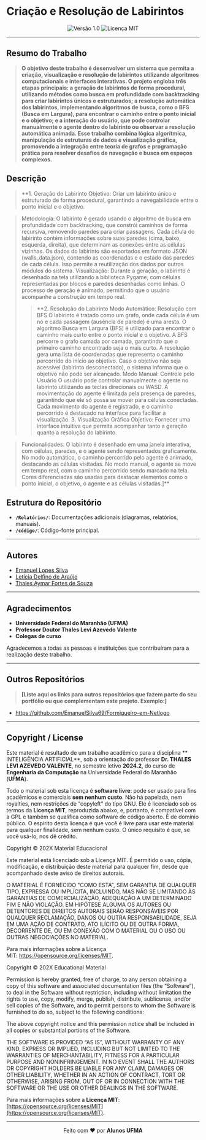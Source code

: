 # Criação e Resolução de Labirintos

<div align="center">
  <img src="https://img.shields.io/badge/Versão-1.0-blue.svg" alt="Versão 1.0">
  <img src="https://img.shields.io/badge/Licença-MIT-green.svg" alt="Licença MIT">
</div>

---

## Resumo do Trabalho

> **O objetivo deste trabalho é desenvolver um sistema que permita a criação, visualização e resolução de labirintos utilizando algoritmos computacionais e interfaces interativas. O projeto engloba três etapas principais: a geração de labirintos de forma procedural, utilizando métodos como busca em profundidade com backtracking para criar labirintos únicos e estruturados; a resolução automática dos labirintos, implementando algoritmos de busca, como o BFS (Busca em Largura), para encontrar o caminho entre o ponto inicial e o objetivo; e a interação do usuário, que pode controlar manualmente o agente dentro do labirinto ou observar a resolução automática animada. Esse trabalho combina lógica algorítmica, manipulação de estruturas de dados e visualização gráfica, promovendo a integração entre teoria de grafos e programação prática para resolver desafios de navegação e busca em espaços complexos.**

## Descrição

> **1. Geração do Labirinto
Objetivo:
Criar um labirinto único e estruturado de forma procedural, garantindo a navegabilidade entre o ponto inicial e o objetivo.

> Metodologia:
O labirinto é gerado usando o algoritmo de busca em profundidade com backtracking, que constrói caminhos de forma recursiva, removendo paredes para criar passagens.
Cada célula do labirinto contém informações sobre suas paredes (cima, baixo, esquerda, direita), que determinam as conexões entre as células vizinhas.
Os dados do labirinto são exportados em formato JSON (walls_data.json), contendo as coordenadas e o estado das paredes de cada célula. Isso permite a reutilização dos dados por outros módulos do sistema.
> Visualização:
Durante a geração, o labirinto é desenhado na tela utilizando a biblioteca Pygame, com células representadas por blocos e paredes desenhadas como linhas.
O processo de geração é animado, permitindo que o usuário acompanhe a construção em tempo real.
>> **2. Resolução do Labirinto
> Modo Automático: Resolução com BFS
O labirinto é tratado como um grafo, onde cada célula é um nó e cada passagem (ausência de parede) é uma aresta.
O algoritmo Busca em Largura (BFS) é utilizado para encontrar o caminho mais curto entre o ponto inicial e o objetivo.
A BFS percorre o grafo camada por camada, garantindo que o primeiro caminho encontrado seja o mais curto.
A resolução gera uma lista de coordenadas que representa o caminho percorrido do início ao objetivo.
Caso o objetivo não seja acessível (labirinto desconectado), o sistema informa que o objetivo não pode ser alcançado.
> Modo Manual: Controle pelo Usuário
O usuário pode controlar manualmente o agente no labirinto utilizando as teclas direcionais ou WASD.
A movimentação do agente é limitada pela presença de paredes, garantindo que ele só possa se mover para células conectadas.
Cada movimento do agente é registrado, e o caminho percorrido é destacado na interface para facilitar a visualização.
>> 3. Visualização Gráfica
> Objetivo:
 Fornecer uma interface intuitiva que permita acompanhar tanto a geração quanto a resolução do labirinto.

> Funcionalidades:
O labirinto é desenhado em uma janela interativa, com células, paredes, e o agente sendo representados graficamente.
No modo automático, o caminho percorrido pelo agente é animado, destacando as células visitadas.
No modo manual, o agente se move em tempo real, com o caminho percorrido sendo marcado na tela.
Cores diferenciadas são usadas para destacar elementos como o ponto inicial, o objetivo, o agente e as células visitadas.]**

## Estrutura do Repositório 

- **`/Relatórios/`**: Documentações adicionais (diagramas, relatórios, manuais).
- **`/código/`**: Código-fonte principal.
---

## Autores

- [Emanuel Lopes Silva](emanuel.silva@discente.ufma.br)  
- [Letícia Delfino  de Araújo](ld.araujo@discente.ufma.br)  
- [Thales Aymar Fortes de Souza](thales.aymar@discente.ufma.br)  
---

## Agradecimentos

- **Universidade Federal do Maranhão (UFMA)**  
- **Professor Doutor Thales Levi Azevedo Valente**  
- **Colegas de curso**

Agradecemos a todas as pessoas e instituições que contribuíram para a realização deste trabalho.

---

## Outros Repositórios

> **[Liste aqui os links para outros repositórios que fazem parte do seu portfólio ou que complementam este projeto. Exemplo:]**

- https://github.com/EmanuelSilva69/Formigueiro-em-Netlogo

---

## Copyright / License

Este material é resultado de um trabalho acadêmico para a disciplina ** INTELIGÊNCIA ARTIFICIAL**, sob a orientação do professor **Dr. THALES LEVI AZEVEDO VALENTE**, no semestre letivo **2024.2**, do curso de **Engenharia da Computação** na Universidade Federal do Maranhão (**UFMA**).

Todo o material sob esta licença é **software livre**: pode ser usado para fins acadêmicos e comerciais **sem nenhum custo**. Não há papelada, nem royalties, nem restrições de “copyleft” do tipo GNU. Ele é licenciado sob os termos da **Licença MIT**, reproduzida abaixo, e, portanto, é compatível com a GPL e também se qualifica como software de código aberto. É de domínio público. O espírito desta licença é que você é livre para usar este material para qualquer finalidade, sem nenhum custo. O único requisito é que, se você usá-lo, nos dê crédito.



Copyright © 202X Material Educacional

Este material está licenciado sob a Licença MIT. É permitido o uso, cópia, modificação, e distribuição deste material para qualquer fim, desde que acompanhado deste aviso de direitos autorais.

O MATERIAL É FORNECIDO "COMO ESTÁ", SEM GARANTIA DE QUALQUER TIPO, EXPRESSA OU IMPLÍCITA, INCLUINDO, MAS NÃO SE LIMITANDO ÀS GARANTIAS DE COMERCIALIZAÇÃO, ADEQUAÇÃO A UM DETERMINADO FIM E NÃO VIOLAÇÃO. EM HIPÓTESE ALGUMA OS AUTORES OU DETENTORES DE DIREITOS AUTORAIS SERÃO RESPONSÁVEIS POR QUALQUER RECLAMAÇÃO, DANOS OU OUTRA RESPONSABILIDADE, SEJA EM UMA AÇÃO DE CONTRATO, ATO ILÍCITO OU DE OUTRA FORMA, DECORRENTE DE, OU EM CONEXÃO COM O MATERIAL OU O USO OU OUTRAS NEGOCIAÇÕES NO MATERIAL.

Para mais informações sobre a Licença MIT: https://opensource.org/licenses/MIT.

Copyright © 202X Educational Material

Permission is hereby granted, free of charge, to any person obtaining a copy of this software and associated documentation files (the “Software”), to deal in the Software without restriction, including without limitation the rights to use, copy, modify, merge, publish, distribute, sublicense, and/or sell copies of the Software, and to permit persons to whom the Software is furnished to do so, subject to the following conditions:

The above copyright notice and this permission notice shall be included in all copies or substantial portions of the Software.

THE SOFTWARE IS PROVIDED “AS IS”, WITHOUT WARRANTY OF ANY KIND, EXPRESS OR IMPLIED, INCLUDING BUT NOT LIMITED TO THE WARRANTIES OF MERCHANTABILITY, FITNESS FOR A PARTICULAR PURPOSE AND NONINFRINGEMENT. IN NO EVENT SHALL THE AUTHORS OR COPYRIGHT HOLDERS BE LIABLE FOR ANY CLAIM, DAMAGES OR OTHER LIABILITY, WHETHER IN AN ACTION OF CONTRACT, TORT OR OTHERWISE, ARISING FROM, OUT OF OR IN CONNECTION WITH THE SOFTWARE OR THE USE OR OTHER DEALINGS IN THE SOFTWARE.

Para mais informações sobre a **Licença MIT**: [https://opensource.org/licenses/MIT](https://opensource.org/licenses/MIT).

---

<div align="center">
Feito com ♥ por <strong>Alunos UFMA</strong>
</div>
